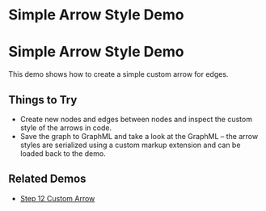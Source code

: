 <!--
 //////////////////////////////////////////////////////////////////////////////
 // @license
 // This file is part of yFiles for HTML 2.6.0.3.
 // Use is subject to license terms.
 //
 // Copyright (c) 2000-2024 by yWorks GmbH, Vor dem Kreuzberg 28,
 // 72070 Tuebingen, Germany. All rights reserved.
 //
 //////////////////////////////////////////////////////////////////////////////
-->
# Simple Arrow Style Demo

# Simple Arrow Style Demo

This demo shows how to create a simple custom arrow for edges.

## Things to Try

- Create new nodes and edges between nodes and inspect the custom style of the arrows in code.
- Save the graph to GraphML and take a look at the GraphML – the arrow styles are serialized using a custom markup extension and can be loaded back to the demo.

## Related Demos

- [Step 12 Custom Arrow](../../tutorial-style-implementation-edge/12-custom-arrow/)
